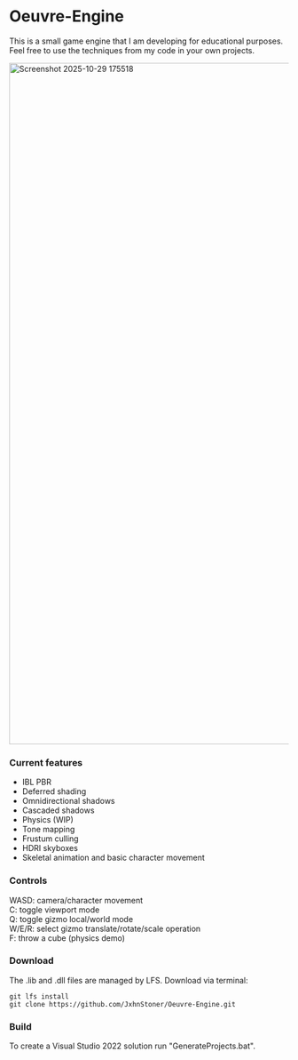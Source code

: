 # Oeuvre-Engine

This is a small game engine that I am developing for educational purposes. Feel free to use the techniques from my code in your own projects.

<img width="1477" height="1226" alt="Screenshot 2025-10-29 175518" src="https://github.com/user-attachments/assets/fd6d0390-17f3-4247-b5c6-6e228f4505cc" />

### Current features
- IBL PBR
- Deferred shading
- Omnidirectional shadows
- Cascaded shadows
- Physics (WIP)
- Tone mapping
- Frustum culling
- HDRI skyboxes
- Skeletal animation and basic character movement

### Controls
WASD: camera/character movement<br>
C: toggle viewport mode<br>
Q: toggle gizmo local/world mode<br>
W/E/R: select gizmo translate/rotate/scale operation<br>
F: throw a cube (physics demo)

### Download

The .lib and .dll files are managed by LFS. Download via terminal:

```
git lfs install
git clone https://github.com/JxhnStoner/Oeuvre-Engine.git
```

### Build

To create a Visual Studio 2022 solution run "GenerateProjects.bat".
